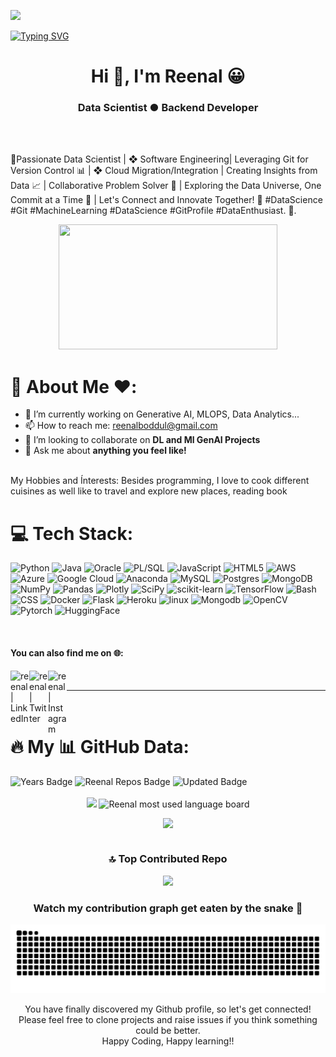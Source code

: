 ![](https://komarev.com/ghpvc/?username=reenal&label=PROFILE+VIEWS)

[![Typing SVG](https://readme-typing-svg.herokuapp.com?size=24&width=600&lines=Welcome+To+My+GitHub+Profile!+😀)](https://git.io/typing-svg)

<h1 align="center">Hi 👋, I'm Reenal 😀 </h1>
<h3 align="center">Data Scientist ● Backend Developer</h3>

<br />
<br />

🔮Passionate Data Scientist | ❖ Software Engineering| Leveraging Git for Version Control 📊 | ❖ Cloud Migration/Integration | Creating Insights from Data 📈 | Collaborative Problem Solver 🤝 | Exploring the Data Universe, One Commit at a Time 🌌 | Let's Connect and Innovate Together! 🚀 #DataScience #Git #MachineLearning #DataScience #GitProfile #DataEnthusiast.
🚀.

<div align="center">
  
  <img src="[https://media.giphy.com/media/dWesBcTLavkZuG35MI/giphy.gif](https://i.gifer.com/JXA0.gif)" width="350" height="200"/>
</div>


# 👋 About Me ❤️:

- 🌱 I’m currently working on Generative AI, MLOPS, Data Analytics...
- 📫 How to reach me: <a href="mailto:reenalboddul@gmail.com">reenalboddul@gmail.com</a> 
- 👯 I’m looking to collaborate on **DL and Ml GenAI Projects**
- 💬 Ask me about **anything you feel like!**
<br/>
My Hobbies and Ínterests:
Besides programming, I love to cook different cuisines as well like to travel and explore new places, reading book  
<br>

# 💻 Tech Stack:
![Python](https://img.shields.io/badge/python-3670A0?style=for-the-badge&logo=python&logoColor=ffdd90) ![Java](https://img.shields.io/badge/java-%23ED8B00.svg?style=for-the-badge&logo=java&logoColor=white) ![Oracle](https://img.shields.io/badge/oracle-%24ED6B00.svg?style=for-the-badge&logo=oracle&logoColor=white) ![PL/SQL](https://img.shields.io/badge/plsql-%23316192.svg?style=for-the-badge&logo=plsql&logoColor=white)  ![JavaScript](https://img.shields.io/badge/javascript-%23323330.svg?style=for-the-badge&logo=javascript&logoColor=%23F7DF1E) ![HTML5](https://img.shields.io/badge/html5-%23E34F26.svg?style=for-the-badge&logo=html5&logoColor=white) ![AWS](https://img.shields.io/badge/AWS-%23FF9900.svg?style=for-the-badge&logo=amazon-aws&logoColor=white) ![Azure](https://img.shields.io/badge/azure-%230072C6.svg?style=for-the-badge&logo=azure-devops&logoColor=white) ![Google Cloud](https://img.shields.io/badge/Google%20Cloud-%234285F4.svg?style=for-the-badge&logo=google-cloud&logoColor=white) ![Anaconda](https://img.shields.io/badge/Anaconda-%2344A833.svg?style=for-the-badge&logo=anaconda&logoColor=white) ![MySQL](https://img.shields.io/badge/mysql-%2300f.svg?style=for-the-badge&logo=mysql&logoColor=white) ![Postgres](https://img.shields.io/badge/postgres-%23316192.svg?style=for-the-badge&logo=postgresql&logoColor=white) ![MongoDB](https://img.shields.io/badge/MongoDB-%234ea94b.svg?style=for-the-badge&logo=mongodb&logoColor=white) ![NumPy](https://img.shields.io/badge/numpy-%23013243.svg?style=for-the-badge&logo=numpy&logoColor=white) ![Pandas](https://img.shields.io/badge/pandas-%23150458.svg?style=for-the-badge&logo=pandas&logoColor=white) ![Plotly](https://img.shields.io/badge/Plotly-%233F4F75.svg?style=for-the-badge&logo=plotly&logoColor=white) ![SciPy](https://img.shields.io/badge/SciPy-%230C55A5.svg?style=for-the-badge&logo=scipy&logoColor=%white) ![scikit-learn](https://img.shields.io/badge/scikit--learn-%23F7931E.svg?style=for-the-badge&logo=scikit-learn&logoColor=white) ![TensorFlow](https://img.shields.io/badge/TensorFlow-%23FF6F00.svg?style=for-the-badge&logo=TensorFlow&logoColor=white) ![Bash](https://img.shields.io/badge/Bash-%23FF6F00.svg?style=for-the-badge&logo=Bash&logoColor=white) ![CSS](https://img.shields.io/badge/CSS-%23FF6F00.svg?style=for-the-badge&logo=CSS&logoColor=white) ![Docker](https://img.shields.io/badge/Docker-%23FF6F00.svg?style=for-the-badge&logo=Docker&logoColor=white) ![Flask](https://img.shields.io/badge/Flask-%23FF6F00.svg?style=for-the-badge&logo=Flask&logoColor=white) ![Heroku](https://img.shields.io/badge/Heroku-%23FF6F00.svg?style=for-the-badge&logo=Heroku&logoColor=white) ![linux](https://img.shields.io/badge/linux-%23FF6F00.svg?style=for-the-badge&logo=linux&logoColor=white) ![Mongodb](https://img.shields.io/badge/Mongodb-%23FF6F00.svg?style=for-the-badge&logo=Mongodb&logoColor=white) ![OpenCV](https://img.shields.io/badge/OpenCV-%23FF6F00.svg?style=for-the-badge&logo=OpenCV&logoColor=white) ![Pytorch](https://img.shields.io/badge/Pytorch-%23FF6F00.svg?style=for-the-badge&logo=Pytorch&logoColor=white) ![HuggingFace](https://img.shields.io/badge/HuggingFace-%23FF6F00.svg?style=for-the-badge&logo=HuggingFace&logoColor=white)   

<br>
<p align="center">
<!--<img src="https://github-readme-stats.vercel.app/api?username=reenal&show_icons=true" alt="blurred-machine"/>-->
</p>

#### You can also find me on 🌐: 

[<img align="left" alt="reenal | LinkedIn" width="30px" src="https://img.icons8.com/color/48/000000/linkedin.png" />][linkedin]
[<img align="left" alt="reenal | Twitter" width="30px" src="https://img.icons8.com/fluent/48/000000/twitter.png" />][twitter]
[<img align="left" alt="reenal | Instagram" width="30px" src="https://img.icons8.com/fluent/48/000000/instagram-new.png" />][Instagram]
<!--[<img align="left" alt="reenal | YouTube" width="30px" src="https://www.vectorlogo.zone/logos/youtube/youtube-tile.svg" />][YouTube]
[<img align="left" alt="reenal | LeetCode" width="30px" src="https://user-images.githubusercontent.com/36547915/97088991-45da5d00-1652-11eb-900f-80d106540f4f.png" />][LeetCode]-->
                                                                                                                                                                       
<br>

<hr>

[linkedin]: https://www.linkedin.com/in/reenal-zampal-boddul-29273826/
[twitter]: https://twitter.com/ReenalZampal
[Instagram]: https://www.instagram.com/reenalzampal

<br>

# :fire: My 📊 GitHub Data:

<div>
  <img src="https://badges.pufler.dev/years/reenal" alt="Years Badge"  /> 
  <img src="https://badges.pufler.dev/repos/reenal" alt="Reenal Repos Badge"  /> 
  <img src="https://badges.pufler.dev/commits/monthly/reenal" alt="Updated Badge"  /> 
</div>
<br>
<!-- <div style = "margin: 0 10px">

 ![](https://github-readme-stats.vercel.app/api?username=reenal&theme=radical&hide_border=false&include_all_commits=true&count_private=true)
</div> -->

<div align="center">
 
<img width="48%" src="https://github-readme-stats.vercel.app/api?username=reenal&show_icons=true&theme=algolia&include_all_commits=true&count_private=true"/>

<img width="48%" alt="Reenal most used language board" src="https://github-readme-streak-stats.herokuapp.com/?reenal&theme=react&border=61dafb&hide_border=true" />
<div>
  
<!--
![](https://github-readme-streak-stats.herokuapp.com/?user=reenal&theme=radical&hide_border=false)  



[![GitHub Streak](http://github-readme-streak-stats.herokuapp.com?user=reenal)](https://git.io/streak-stats)
-->
<div align = "center" style = "width: 100%; display: flex; justify-content: center; align-items: center; flex-direction: column">
<!-- <div style = "display: flex; flex-direction: row;">


<div align = "center" style = "margin: 0 10px">

![](https://github-readme-streak-stats.herokuapp.com/?user=reenal&theme=radical&hide_border=false)
</div>
</div>  -->

<div style = "margin: 0 10px">

![](https://github-readme-stats.vercel.app/api/top-langs/?username=reenal&theme=react&hide_border=false&include_all_commits=true&count_private=true&layout=compact)
</div>
</div>

### 🔝 Top Contributed Repo
<div align = "center">

![](https://github-contributor-stats.vercel.app/api?username=reenal&limit=5&theme=dark&combine_all_yearly_contributions=true)

</div>


### Watch my contribution graph get eaten by the snake 🐍

![Reenal snake gif](https://github.com/reenal/reenal/blob/main/github-contribution-grid-snake.svg)

<p align="center">
You have finally discovered my Github profile, so let's get connected!
<br/>
Please feel free to clone projects and raise issues if you think something could be better.
<br/>
Happy Coding, Happy learning!!
</p>  


